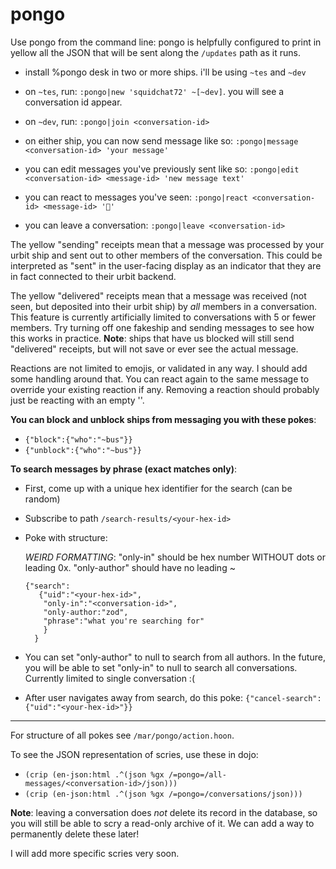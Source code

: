 #  pongo

Use pongo from the command line: pongo is helpfully configured to print in yellow all the JSON that will be sent along the `/updates` path as it runs.

- install %pongo desk in two or more ships. i'll be using `~tes` and `~dev`

- on `~tes`, run: `:pongo|new 'squidchat72' ~[~dev]`. you will see a conversation id appear.

- on `~dev`, run: `:pongo|join <conversation-id>`

- on either ship, you can now send message like so:
  `:pongo|message <conversation-id> 'your message'`

- you can edit messages you've previously sent like so:
  `:pongo|edit <conversation-id> <message-id> 'new message text'`

- you can react to messages you've seen:
  `:pongo|react <conversation-id> <message-id> '🦑'`

- you can leave a conversation:
  `:pongo|leave <conversation-id>`

The yellow "sending" receipts mean that a message was processed by your urbit ship and sent out to other members of the conversation. This could be interpreted as "sent" in the user-facing display as an indicator that they are in fact connected to their urbit backend.

The yellow "delivered" receipts mean that a message was received (not seen, but deposited into their urbit ship) by *all* members in a conversation. This feature is currently artificially limited to conversations with 5 or fewer members. Try turning off one fakeship and sending messages to see how this works in practice. **Note**: ships that have us blocked will still send "delivered" receipts, but will not save or ever see the actual message.

Reactions are not limited to emojis, or validated in any way. I should add some handling around that. You can react again to the same message to override your existing reaction if any. Removing a reaction should probably just be reacting with an empty ''.

**You can block and unblock ships from messaging you with these pokes**:
- `{"block":{"who":"~bus"}}`
- `{"unblock":{"who":"~bus"}}`

**To search messages by phrase (exact matches only)**:
- First, come up with a unique hex identifier for the search (can be random)
- Subscribe to path `/search-results/<your-hex-id>`
- Poke with structure:

  *WEIRD FORMATTING*: "only-in" should be hex number WITHOUT dots or leading 0x. "only-author" should have no leading ~
  ```
  {"search":
     {"uid":"<your-hex-id>",
      "only-in":"<conversation-id>",
      "only-author:"zod",
      "phrase":"what you're searching for"
      }
    }
  ```
- You can set "only-author" to null to search from all authors. In the future, you will be able to set "only-in" to null to search all conversations. Currently limited to single conversation :(
- After user navigates away from search, do this poke:
  `{"cancel-search":{"uid":"<your-hex-id>"}}`

-----

For structure of all pokes see `/mar/pongo/action.hoon`.

To see the JSON representation of scries, use these in dojo:
- `(crip (en-json:html .^(json %gx /=pongo=/all-messages/<conversation-id>/json)))`
- `(crip (en-json:html .^(json %gx /=pongo=/conversations/json)))`

**Note**: leaving a conversation does *not* delete its record in the database, so you will still be able to scry a read-only archive of it. We can add a way to permanently delete these later!

I will add more specific scries very soon.